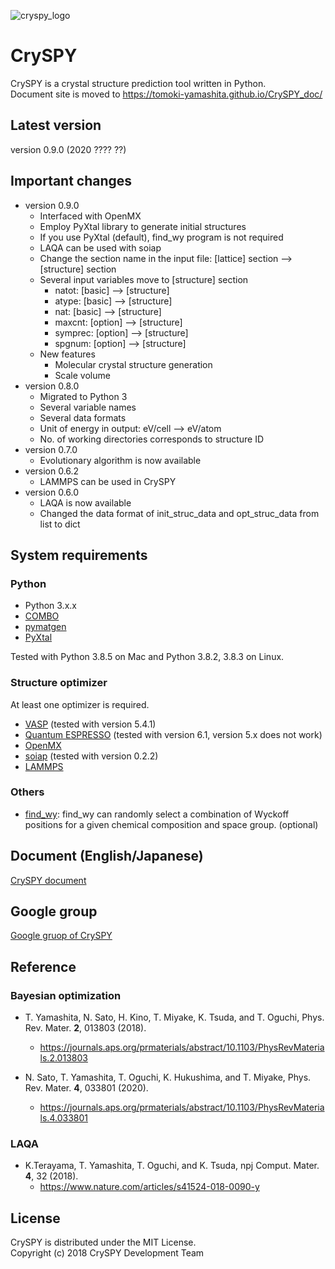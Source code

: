 ![cryspy_logo](./docs/_images/cryspy_fix-03.png)

# CrySPY
CrySPY is a crystal structure prediction tool written in Python.  
Document site is moved to https://tomoki-yamashita.github.io/CrySPY_doc/

## Latest version
version 0.9.0 (2020 ???? ??)

## Important changes
* version 0.9.0
    - Interfaced with OpenMX
    - Employ PyXtal library to generate initial structures
    - If you use PyXtal (default), find_wy program is not required
    - LAQA can be used with soiap
    - Change the section name in the input file: [lattice] section –> [structure] section
    - Several input variables move to [structure] section
        + natot: [basic] –> [structure]
        + atype: [basic] –> [structure]
        + nat: [basic] –> [structure]
        + maxcnt: [option] –> [structure]
        + symprec: [option] –> [structure]
        + spgnum: [option] –> [structure]
    - New features
        + Molecular crystal structure generation
        + Scale volume
* version 0.8.0
    - Migrated to Python 3
    - Several variable names
    - Several data formats
    - Unit of energy in output: eV/cell --> eV/atom
    - No. of working directories corresponds to structure ID
* version 0.7.0
    - Evolutionary algorithm is now available
* version 0.6.2
    - LAMMPS can be used in CrySPY
* version 0.6.0
    - LAQA is now available
    - Changed the data format of init_struc_data and opt_struc_data from list to dict

## System requirements
### Python
- Python 3.x.x
- [COMBO](https://github.com/tsudalab/combo3 "COMBO")
- [pymatgen](http://pymatgen.org "pymatgen")
- [PyXtal](https://pyxtal.readthedocs.io/en/latest "PyXtal")

Tested with Python 3.8.5 on Mac and Python 3.8.2, 3.8.3 on Linux.

### Structure optimizer
At least one optimizer is required.

- [VASP](https://www.vasp.at "VASP") (tested with version 5.4.1)
- [Quantum ESPRESSO](http://www.quantum-espresso.org "Quantum ESPRESSO") (tested with version 6.1, version 5.x does not work)
- [OpenMX](http://www.openmx-square.org "OpenMX")
- [soiap](https://github.com/nbsato/soiap "soiap") (tested with version 0.2.2)
- [LAMMPS](http://lammps.sandia.gov "LAMMPS")

### Others
- [find_wy](https://github.com/nim-hrkn/find_wy "find_wy"): find_wy can randomly select a combination of Wyckoff positions for a given chemical composition and space group. (optional)

## Document (English/Japanese)
[CrySPY document](https://tomoki-yamashita.github.io/CrySPY "CrySPY documment")

## Google group
[Google gruop of CrySPY](https://groups.google.com/forum/#!forum/cryspy-user "Google group")



## Reference
### Bayesian optimization
* T. Yamashita, N. Sato, H. Kino, T. Miyake, K. Tsuda, and T. Oguchi, Phys. Rev. Mater. **2**, 013803 (2018).
    - https://journals.aps.org/prmaterials/abstract/10.1103/PhysRevMaterials.2.013803

* N. Sato, T. Yamashita, T. Oguchi, K. Hukushima, and T. Miyake, Phys. Rev. Mater. **4**, 033801 (2020).
    - https://journals.aps.org/prmaterials/abstract/10.1103/PhysRevMaterials.4.033801


### LAQA
* K.Terayama, T. Yamashita, T. Oguchi, and K. Tsuda, npj Comput. Mater. **4**, 32 (2018).
    - https://www.nature.com/articles/s41524-018-0090-y


## License
CrySPY is distributed under the MIT License.  
Copyright (c) 2018 CrySPY Development Team
